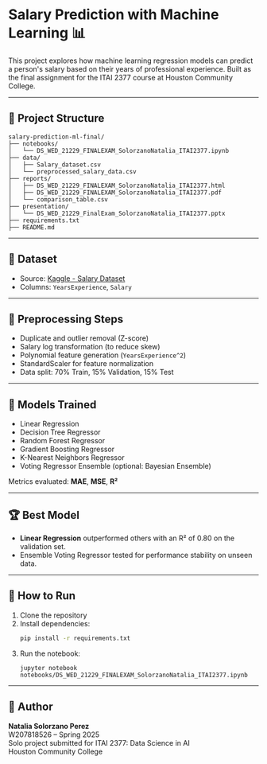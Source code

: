 # Salary Prediction with Machine Learning 📊

This project explores how machine learning regression models can predict a person's salary based on their years of professional experience. Built as the final assignment for the ITAI 2377 course at Houston Community College.

---

## 📁 Project Structure

```
salary-prediction-ml-final/
├── notebooks/
│   └── DS_WED_21229_FINALEXAM_SolorzanoNatalia_ITAI2377.ipynb
├── data/
│   ├── Salary_dataset.csv
│   └── preprocessed_salary_data.csv
├── reports/
│   ├── DS_WED_21229_FINALEXAM_SolorzanoNatalia_ITAI2377.html
│   ├── DS_WED_21229_FINALEXAM_SolorzanoNatalia_ITAI2377.pdf
│   └── comparison_table.csv
├── presentation/
│   └── DS_WED_21229_FinalExam_SolorzanoNatalia_ITAI2377.pptx
├── requirements.txt
├── README.md

```

---

## 🧪 Dataset

- Source: [Kaggle - Salary Dataset](https://www.kaggle.com/datasets/abhishek14398/salary-dataset-simple-linear-regression)
- Columns: `YearsExperience`, `Salary`

---

## 🔧 Preprocessing Steps

- Duplicate and outlier removal (Z-score)
- Salary log transformation (to reduce skew)
- Polynomial feature generation (`YearsExperience^2`)
- StandardScaler for feature normalization
- Data split: 70% Train, 15% Validation, 15% Test

---

## 🤖 Models Trained

- Linear Regression
- Decision Tree Regressor
- Random Forest Regressor
- Gradient Boosting Regressor
- K-Nearest Neighbors Regressor
- Voting Regressor Ensemble (optional: Bayesian Ensemble)

Metrics evaluated: **MAE**, **MSE**, **R²**

---

## 🏆 Best Model

- **Linear Regression** outperformed others with an R² of 0.80 on the validation set.
- Ensemble Voting Regressor tested for performance stability on unseen data.

---

## 🚀 How to Run

1. Clone the repository  
2. Install dependencies:
    ```bash
    pip install -r requirements.txt
    ```
3. Run the notebook:
    ```
    jupyter notebook notebooks/DS_WED_21229_FINALEXAM_SolorzanoNatalia_ITAI2377.ipynb
    ```

---

## 📎 Author

**Natalia Solorzano Perez**  
W207818526 – Spring 2025  
Solo project submitted for ITAI 2377: Data Science in AI  
Houston Community College
